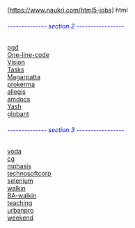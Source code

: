 [https://www.naukri.com/html5-jobs] html
 
<h6 style="color:blue;">-------------- section 2 -----------------</h6>
<a href="pgd.html">pgd</a> <br>
<a href="https://docs.google.com/document/d/1TZf8JS0BnjCZ7CrS8MaYDgojGlHy1Jd8f6JutE3y2N0/edit" target="_blank">One-line-code </a> <br>
<a href="https://docs.google.com/document/d/1Gv2_IrqxHfYWpWCteCCpb3-SF_GhqAA4b6sjucT3XZc/edit" target="_blank">Vision</a><br>
<a href="https://docs.google.com/document/d/1IPMZqEmu43K8Gw19CTFGyAqklxsADT_n3mWdCEedmfE/edit">Tasks</a><br>
<a href="https://www.naukri.com/magarpatta-jobs">Magarpatta</a><br>
<a href="https://companies.naukri.com/prokrmanew-jobs/jobs/">prokerma</a><br>
<a href="https://www.naukri.com/allegis-services-india-jobs-careers-10698">allegis</a><br>
<a href="https://companies.naukri.com/amdocs-jobs/jobs/">amdocs</a><br>
<a href="https://companies.naukri.com/yash-jobs/jobs/">Yash</a><br>
<a href="https://companies.naukri.com/globant-jobs/jobs/">globant</a><br>
 
<h6 style="color:blue;">--------------  section 3 -----------------</h6>
 <a href="https://companies.naukri.com/vssi-jobs/jobs/">voda<br>
 <a href="https://companies.naukri.com/capgemini-jobs/jobs/?cityType[]=25.20.109&qp=dummyvar">cg</a><br>
 <a href="https://companies.naukri.com/mphasis-jobs/jobs/">mphasis</a><br>
 <a href="https://companies.naukri.com/technosoftcorp-jobs/jobs/" target="_blank" >technosoftcorp</a><br>
 <a href="https://www.naukri.com/selenium-software-testing-jobs">selenium <br>
 <a href="https://www.naukri.com/walkin-jobs">walkin<br>
<a href="https://www.naukri.com/business-analyst-walk-in-jobs">BA-walkin <br>
 <a href="https://www.naukri.com/teaching-jobs">teaching<br>
 <a href="https://www.naukri.com/urbanpro-thinkvidya-learning-jobs-careers-2634782">urbanpro<br>
<a href="https://www.naukri.com/weekend-jobs">weekend</a><br>
	</div>
